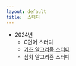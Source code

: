```yaml
---
layout: default
title:  스터디
---
```


- 2024년
  - C언어 스터디
  - [기초 알고리즘 스터디](post/study_beginner.md)
  - 심화 알고리즘 스터디